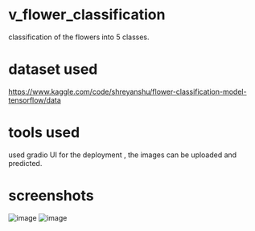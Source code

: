 # v_flower_classification

classification of the flowers into 5 classes.

# dataset used

https://www.kaggle.com/code/shreyanshu/flower-classification-model-tensorflow/data

# tools used 

used gradio UI for the deployment , the images can be uploaded and predicted.

# screenshots

![image](https://user-images.githubusercontent.com/106756989/210369443-77509676-1f3b-4634-8956-2e0813a5a6a6.png)
![image](https://user-images.githubusercontent.com/106756989/210369610-1b9559ab-6e0d-4e95-a343-e87bacb42207.png)
